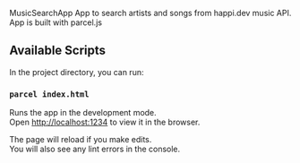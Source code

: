 MusicSearchApp
App to search artists and songs from happi.dev music API. App is built with parcel.js

## Available Scripts

In the project directory, you can run:

### `parcel index.html`

Runs the app in the development mode.<br />
Open [http://localhost:1234](http://localhost:1234) to view it in the browser.

The page will reload if you make edits.<br />
You will also see any lint errors in the console.
